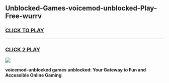 
## Unblocked-Games-voicemod-unblocked-Play-Free-wurrv
<h3>
<a href="https://premium76.site?title=voicemod-unblocked&ref=21A">CLICK TO PLAY</a></h3>
<hr>

<h3>
<a href="https://premium76.site?title=voicemod-unblocked&ref=21A">CLICK 2 PLAY</a>
  
</h3>

<a href="https://premium76.site?title=voicemod-unblocked&ref=21A"><img src="https://clearcache.store/games.png"></a>


**voicemod-unblocked games unblocked: Your Gateway to Fun and Accessible Online Gaming**
